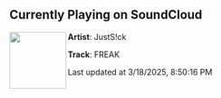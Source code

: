 ## Currently Playing on SoundCloud

[<img align="left" width="100" src="https://i1.sndcdn.com/artworks-rhmJ1yiMJG4Kykok-B9XETg-t500x500.png">](https://soundcloud.com/justsickness/freak?in=saxurn/sets/tail-f)

**Artist**: JustS!ck 

**Track**: FREAK

Last updated at 3/18/2025, 8:50:16 PM
